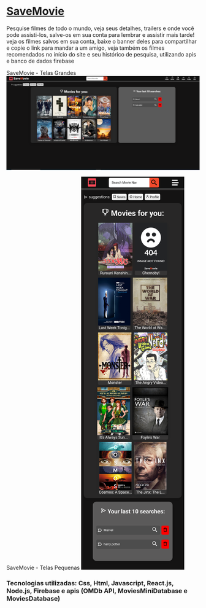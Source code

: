 # [SaveMovie](https://save-movie.vercel.app/)

Pesquise filmes de todo o mundo, veja seus detalhes, trailers e onde você pode assisti-los,
salve-os em sua conta para lembrar e assistir mais tarde! 
veja os filmes salvos em sua conta, baixe o banner deles para compartilhar e copie o link para mandar a um amigo, veja também os filmes recomendados no início do site e seu histórico de pesquisa, 
utilizando apis e banco de dados firebase

SaveMovie - Telas Grandes
![SaveMovie Telas Grandes](https://github.com/RafaelParoni/Save-Movie/blob/main/SaveMovie-pc.png)

SaveMovie - Telas Pequenas
![SaveMovie Telas Pequenas](https://github.com/RafaelParoni/Save-Movie/blob/main/SaveMovie-Celular-Tablet.png)


###  Tecnologias utilizadas: Css, Html, Javascript, React.js, Node.js, Firebase e apis (OMDb API, MoviesMiniDatabase e MoviesDatabase)


 

